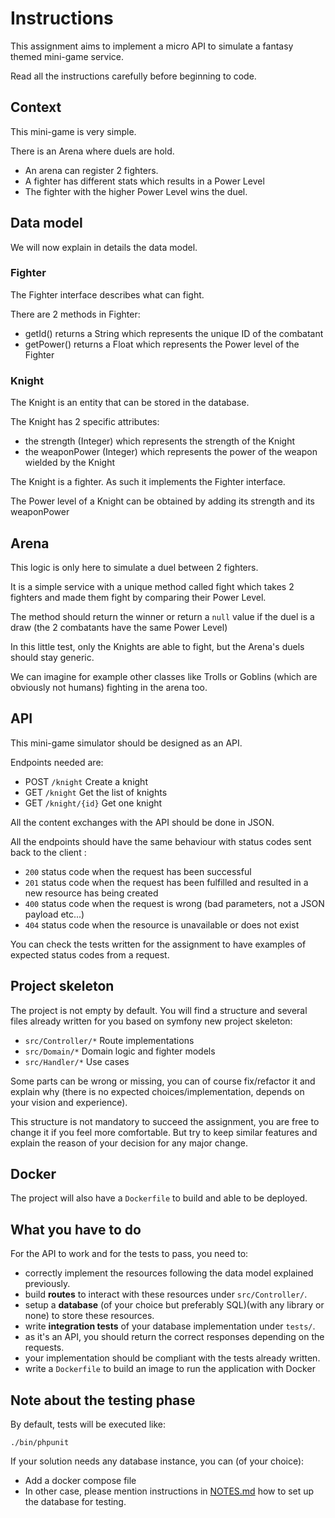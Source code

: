 # Instructions

This assignment aims to implement a micro API to simulate a fantasy themed mini-game service.

Read all the instructions carefully before beginning to code.

## Context

This mini-game is very simple.

There is an Arena where duels are hold.

 - An arena can register 2 fighters.
 - A fighter has different stats which results in a Power Level
 - The fighter with the higher Power Level wins the duel.

## Data model

We will now explain in details the data model.

### Fighter

The Fighter interface describes what can fight.

There are 2 methods in Fighter:

 - getId() returns a String which represents the unique ID of the combatant
 - getPower() returns a Float which represents the Power level of the Fighter
 
### Knight

The Knight is an entity that can be stored in the database.
 
The Knight has 2 specific attributes:
 
 - the strength (Integer) which represents the strength of the Knight
 - the weaponPower (Integer) which represents the power of the weapon wielded by the Knight

The Knight is a fighter. As such it implements the Fighter interface.
 
The Power level of a Knight can be obtained by adding its strength and its weaponPower

## Arena

This logic is only here to simulate a duel between 2 fighters.

It is a simple service with a unique method called fight which takes 2 fighters and made them fight by comparing their Power Level.

The method should return the winner or return a `null` value if the duel is a draw (the 2 combatants have the same Power Level)

In this little test, only the Knights are able to fight, but the Arena's duels should stay generic.

We can imagine for example other classes like Trolls or Goblins (which are obviously not humans) fighting in the arena too.

## API

This mini-game simulator should be designed as an API.

Endpoints needed are:
 - POST `/knight` Create a knight
 - GET `/knight` Get the list of knights
 - GET `/knight/{id}` Get one knight
 
All the content exchanges with the API should be done in JSON.
 
All the endpoints should have the same behaviour with status codes sent back to the client :

 - `200` status code when the request has been successful
 - `201` status code when the request has been fulfilled and resulted in a new resource has being created
 - `400` status code when the request is wrong (bad parameters, not a JSON payload etc...)
 - `404` status code when the resource is unavailable or does not exist

You can check the tests written for the assignment to have examples of expected status codes from a request.

## Project skeleton

The project is not empty by default. You will find a structure and several files already written for you based on symfony new project skeleton:

 - `src/Controller/*` Route implementations
 - `src/Domain/*` Domain logic and fighter models
 - `src/Handler/*` Use cases

Some parts can be wrong or missing, you can of course fix/refactor it and explain why (there is no expected choices/implementation, depends on your vision and experience).

This structure is not mandatory to succeed the assignment, you are free to change it if you feel more comfortable.
But try to keep similar features and explain the reason of your decision for any major change.

## Docker

The project will also have a `Dockerfile` to build and able to be deployed.

## What you have to do

For the API to work and for the tests to pass, you need to:

 - correctly implement the resources following the data model explained previously.
 - build **routes** to interact with these resources under `src/Controller/`.
 - setup a **database** (of your choice but preferably SQL)(with any library or none) to store these resources.
 - write **integration tests** of your database implementation under `tests/`.
 - as it's an API, you should return the correct responses depending on the requests.
 - your implementation should be compliant with the tests already written.
 - write a `Dockerfile` to build an image to run the application with Docker

## Note about the testing phase

By default, tests will be executed like:

    ./bin/phpunit

If your solution needs any database instance, you can (of your choice):
 - Add a docker compose file
 - In other case, please mention instructions in [NOTES.md](./NOTES.md) how to set up the database for testing.
